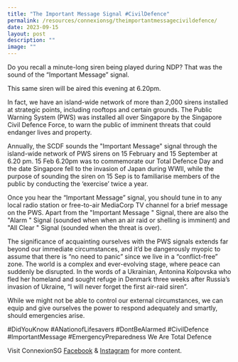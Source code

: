 ```yaml
---
title: "The Important Message Signal #CivilDefence"
permalink: /resources/connexionsg/theimportantmessagecivildefence/
date: 2023-09-15
layout: post
description: ""
image: ""
---
```

Do you recall a minute-long siren being played during NDP? That was the sound of the “Important Message” signal. 

This same siren will be aired this evening at 6.20pm. 

In fact, we have an island-wide network of more than 2,000 sirens installed at strategic points, including rooftops and certain grounds. The Public Warning System (PWS) was installed all over Singapore by the Singapore Civil Defence Force, to warn the public of imminent threats that could endanger lives and property. 

Annually, the SCDF sounds the "Important Message" signal through the island-wide network of PWS sirens on 15 February and 15 September at 6.20 pm. 15 Feb 6.20pm was to commemorate our Total Defence Day and the date Singapore fell to the invasion of Japan during WWII, while the purpose of sounding the siren on 15 Sep is to familiarise members of the public by conducting the ‘exercise’ twice a year.

Once you hear the “Important Message” signal, you should tune in to any local radio station or free-to-air MediaCorp TV channel for a brief message on the PWS. Apart from the "Important Message " Signal, there are also the "Alarm " Signal (sounded when when an air raid or shelling is imminent) and "All Clear " Signal (sounded when the threat is over).

The significance of acquainting ourselves with the PWS signals extends far beyond our immediate circumstances, and it’d be dangerously myopic to assume that there is “no need to panic” since we live in a “conflict-free” zone. The world is a complex and ever-evolving stage, where peace can suddenly be disrupted. In the words of a Ukrainian, Antonina Kolpovska who fled her homeland and sought refuge in Denmark three weeks after Russia’s invasion of Ukraine, “I will never forget the first air-raid siren”. 

While we might not be able to control our external circumstances, we can equip and give ourselves the power to respond adequately and smartly, should emergencies arise.

#DidYouKnow #ANationofLifesavers #DontBeAlarmed #CivilDefence #ImportantMessage #EmergencyPreparedness We Are Total Defence

Visit ConnexionSG <a target="_blank" href="https://www.facebook.com/ConnexionSG">Facebook</a> &amp; <a target="_blank" href="https://www.instagram.com/connexionsg/">Instagram</a> for more content.